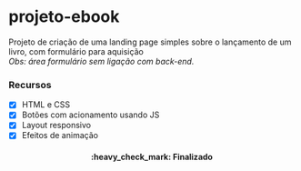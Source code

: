 # projeto-ebook
Projeto de criação de uma landing page simples sobre o lançamento de um livro, com formulário para aquisição<br>
_Obs: área formulário sem ligação com back-end._

### Recursos
- [x] HTML e CSS
- [x] Botões com acionamento usando JS
- [x] Layout responsivo
- [x] Efeitos de animação

<h4 align="center"> 
	:heavy_check_mark:  Finalizado
</h4>

